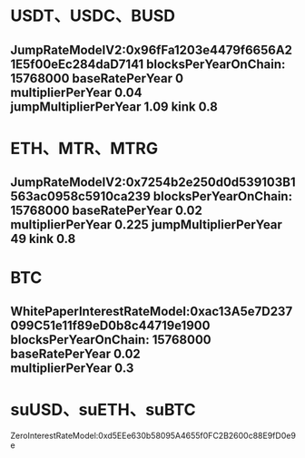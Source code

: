 # USDT、USDC、BUSD
JumpRateModelV2:0x96fFa1203e4479f6656A21E5f00eEc284daD7141
blocksPerYearOnChain: 15768000
baseRatePerYear 0   
multiplierPerYear 0.04  
jumpMultiplierPerYear 1.09 
kink 0.8 
-----------------------------------------------------------
# ETH、MTR、MTRG
JumpRateModelV2:0x7254b2e250d0d539103B1563ac0958c5910ca239
blocksPerYearOnChain: 15768000
baseRatePerYear 0.02  
multiplierPerYear 0.225 
jumpMultiplierPerYear 49
kink 0.8 
-----------------------------------------------------------
# BTC
WhitePaperInterestRateModel:0xac13A5e7D237099C51e11f89eD0b8c44719e1900
blocksPerYearOnChain: 15768000
baseRatePerYear 0.02  
multiplierPerYear 0.3
-----------------------------------------------------------
# suUSD、suETH、suBTC
ZeroInterestRateModel:0xd5EEe630b58095A4655f0FC2B2600c88E9fD0e9e
